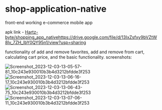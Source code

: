 # shop-application-native

front-end working e-commerce mobile app

apk link - [Hartz-byte/shopping_app_native](https://drive.google.com/file/d/13IxZsfxy9bVZtW8lv_7ZH_IbY0QY95n1/view?usp=sharing)https://drive.google.com/file/d/13IxZsfxy9bVZtW8lv_7ZH_IbY0QY95n1/view?usp=sharing

functionality of add and remove favorites, add and remove from cart, calculating cart price, and the basic functionality.
screenshots:

![Screenshot_2023-12-03-13-05-57-81_10c243e930010b3b4d3212bfdde3f253](https://github.com/Hartz-byte/shop-application-native/assets/67004713/2ed45e24-1331-4f61-8f29-de3ef5a71706)
![Screenshot_2023-12-03-13-06-16-17_10c243e930010b3b4d3212bfdde3f253](https://github.com/Hartz-byte/shop-application-native/assets/67004713/b48e1daa-a8f5-454c-891b-004eaac9b9e4)
![Screenshot_2023-12-03-13-06-43-75_10c243e930010b3b4d3212bfdde3f253](https://github.com/Hartz-byte/shop-application-native/assets/67004713/6b9652ba-b709-4732-b56e-6bf63ec07192)
![Screenshot_2023-12-03-13-07-06-11_10c243e930010b3b4d3212bfdde3f253](https://github.com/Hartz-byte/shop-application-native/assets/67004713/ab4a3f91-c0ef-4edf-bd49-9b8fb0f25b30)
